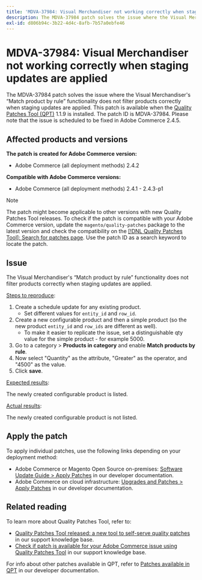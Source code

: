 ```yaml
---
title: 'MDVA-37984: Visual Merchandiser not working correctly when staging updates are applied'
description: The MDVA-37984 patch solves the issue where the Visual Merchandiser's “Match product by rule” functionality does not filter products correctly when staging updates are applied. This patch is available when the [Quality Patches Tool (QPT)](/help/announcements/adobe-commerce-announcements/magento-quality-patches-released-new-tool-to-self-serve-quality-patches.md) 1.1.9 is installed. The patch ID is MDVA-37984. Please note that the issue is scheduled to be fixed in Adobe Commerce 2.4.5.
exl-id: d806b94c-3b22-4d4c-8afb-7b57a0ebfe46
---
```

# MDVA-37984: Visual Merchandiser not working correctly when staging updates are applied

The MDVA-37984 patch solves the issue where the Visual Merchandiser's “Match product by rule” functionality does not filter products correctly when staging updates are applied. This patch is available when the [Quality Patches Tool (QPT)](/help/announcements/adobe-commerce-announcements/magento-quality-patches-released-new-tool-to-self-serve-quality-patches.md) 1.1.9 is installed. The patch ID is MDVA-37984. Please note that the issue is scheduled to be fixed in Adobe Commerce 2.4.5.

## Affected products and versions

**The patch is created for Adobe Commerce version:**

* Adobe Commerce (all deployment methods) 2.4.2

**Compatible with Adobe Commerce versions:**

* Adobe Commerce (all deployment methods) 2.4.1 - 2.4.3-p1

>[!NOTE]
>
>The patch might become applicable to other versions with new Quality Patches Tool releases. To check if the patch is compatible with your Adobe Commerce version, update the `magento/quality-patches` package to the latest version and check the compatibility on the [[!DNL Quality Patches Tool]: Search for patches page](https://devdocs.magento.com/quality-patches/tool.html#patch-grid). Use the patch ID as a search keyword to locate the patch.

## Issue

The Visual Merchandiser's “Match product by rule” functionality does not filter products correctly when staging updates are applied.

<u>Steps to reproduce</u>:

1. Create a schedule update for any existing product.
    * Set different values for `entity_id` and `row_id`.
1. Create a new configurable product and then a simple product (so the new product `entity_id` and `row_ids` are different as well).
    * To make it easier to replicate the issue, set a distinguishable qty value for the simple product - for example 5000.
1. Go to a category > **Products in category** and enable **Match products by rule**.
1. Now select "Quantity" as the attribute, "Greater" as the operator, and "4500" as the value.
1. Click **save**.

<u>Expected results</u>:

The newly created configurable product is listed.

<u>Actual results</u>:

The newly created configurable product is not listed.

## Apply the patch

To apply individual patches, use the following links depending on your deployment method:

* Adobe Commerce or Magento Open Source on-premises: [Software Update Guide > Apply Patches](https://devdocs.magento.com/guides/v2.4/comp-mgr/patching/mqp.html) in our developer documentation.
* Adobe Commerce on cloud infrastructure: [Upgrades and Patches > Apply Patches](https://devdocs.magento.com/cloud/project/project-patch.html) in our developer documentation.

## Related reading

To learn more about Quality Patches Tool, refer to:

* [Quality Patches Tool released: a new tool to self-serve quality patches](/help/announcements/adobe-commerce-announcements/magento-quality-patches-released-new-tool-to-self-serve-quality-patches.md) in our support knowledge base.
* [Check if patch is available for your Adobe Commerce issue using Quality Patches Tool](/help/support-tools/patches-available-in-qpt-tool/check-patch-for-magento-issue-with-magento-quality-patches.md) in our support knowledge base.

For info about other patches available in QPT, refer to [Patches available in QPT](https://devdocs.magento.com/quality-patches/tool.html#patch-grid) in our developer documentation.
